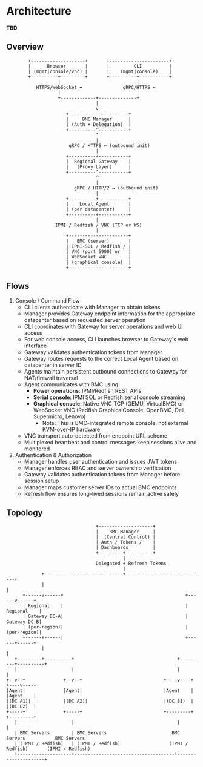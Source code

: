 # Architecture

**TBD**

## Overview

```console
        +--------------------+       +----------------------+
        |      Browser       |       |         CLI          |
        | (mgmt|console/vnc) |       |    (mgmt|console)    |
        +----------+---------+       +----------+-----------+
                   |                            |
           HTTPS/WebSocket ↔               gRPC/HTTPS ↔
                   |                            |
                   +-------------+--------------+
                                 |
                                 v
                      +----------------------+
                      |     BMC Manager      |
                      | (Auth + Delegation)  |
                      +----------^-----------+
                                 ^
                                 |
                       gRPC / HTTPS ↔ (outbound init)
                                 |
                      +----------+-----------+
                      |  Regional Gateway    |
                      |   (Proxy Layer)      |
                      +----------^-----------+
                                 ^
                                 |
                         gRPC / HTTP/2 ↔ (outbound init)
                                 |
                      +----------+-----------+
                      |    Local Agent       |
                      | (per datacenter)     |
                      +----------+-----------+
                                 |
                  IPMI / Redfish / VNC (TCP or WS)
                                 |
                      +----------------------+
                      |   BMC (server)       |
                      | IPMI-SOL / Redfish / |
                      | VNC (port 5900) or   |
                      | WebSocket VNC        |
                      | (graphical console)  |
                      +----------------------+
```

## Flows

1. Console / Command Flow
   - CLI clients authenticate with Manager to obtain tokens
   - Manager provides Gateway endpoint information for the appropriate datacenter based on requested server operation
   - CLI coordinates with Gateway for server operations and web UI access
   - For web console access, CLI launches browser to Gateway's web interface
   - Gateway validates authentication tokens from Manager
   - Gateway routes requests to the correct Local Agent based on datacenter in server ID
   - Agents maintain persistent outbound connections to Gateway for NAT/firewall traversal
   - Agent communicates with BMC using:
     - **Power operations**: IPMI/Redfish REST APIs
     - **Serial console**: IPMI SOL or Redfish serial console streaming
     - **Graphical console**: Native VNC TCP (QEMU, VirtualBMC) or WebSocket VNC (Redfish GraphicalConsole, OpenBMC, Dell, Supermicro, Lenovo)
       - Note: This is BMC-integrated remote console, not external KVM-over-IP hardware
   - VNC transport auto-detected from endpoint URL scheme
   - Multiplexed heartbeat and control messages keep sessions alive and monitored
2. Authentication & Authorization
   - Manager handles user authentication and issues JWT tokens
   - Manager enforces RBAC and server ownership verification
   - Gateway validates authentication tokens from Manager before session setup
   - Manager maps customer server IDs to actual BMC endpoints
   - Refresh flow ensures long-lived sessions remain active safely

## Topology

```console
                                 +--------------------+
                                 |    BMC Manager     |
                                 |  (Central Control) |
                                 | Auth / Tokens /    |
                                 | Dashboards         |
                                 +---------+----------+
                                           |
                                 Delegated + Refresh Tokens
                                           |
             +-----------------------------+-----------------------------+
             |                                                           |
      +------v------+                                             +------v------+
      | Regional    |                                             | Regional    |
      | Gateway DC-A|                                             | Gateway DC-B|
      | (per-region)|                                             | (per-region)|
      +------+------|                                             +------+------+
             |                                                           |
   +---------+----------+                                      +---------+----------+
   |                    |                                      |                    |
+--v--+              +--v--+                              +----v----+            +----v----+
|Agent|              |Agent|                              |Agent    |            |Agent    |
|(DC A1)|            |(DC A2)|                            |(DC B1)  |            |(DC B2)  |
+-----+              +-----+                              +---------+            +---------+
   |                    |                                      |                     |
   | BMC Servers        | BMC Servers                        BMC Servers           BMC Servers
   | (IPMI / Redfish)   | (IPMI / Redfish)                  (IPMI / Redfish)       (IPMI / Redfish)
   +--------------------+-------------------------------------+---------------------+
```
